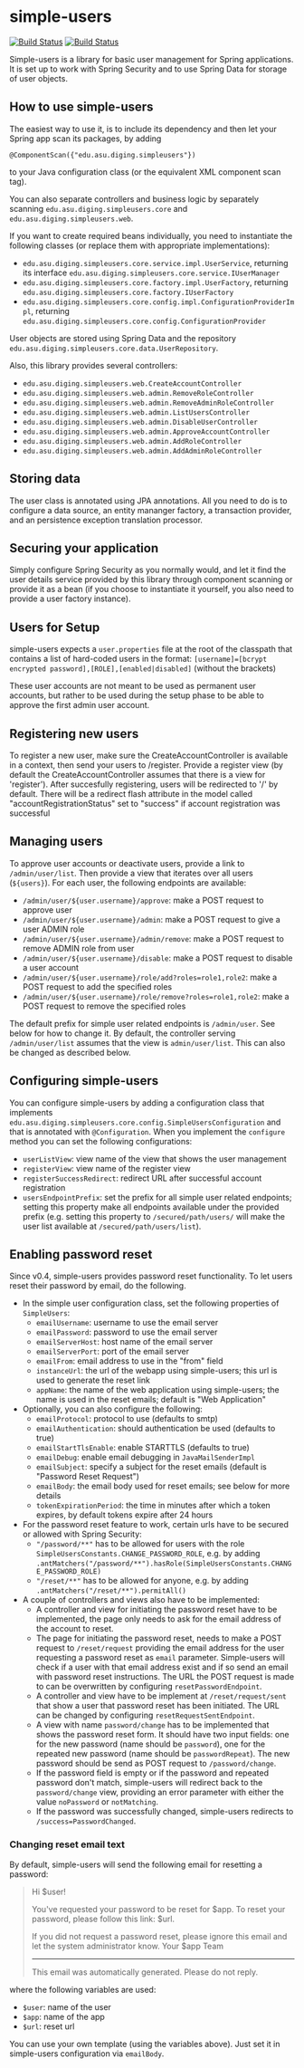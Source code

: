 # simple-users

[![Build Status](https://diging-dev.asu.edu/jenkins/buildStatus/icon?job=simple_users_test_on_push&style=plastic&subject=Tests)](https://diging-dev.asu.edu/jenkins/view/Simple%20Users/job/simple_users_test_on_push/) [![Build Status](https://diging-dev.asu.edu/jenkins/buildStatus/icon?job=simple-users_deploy_to_maven_central&style=plastic&subject=Published%20Maven%20Central&color=orange)](https://diging-dev.asu.edu/jenkins/view/Simple%20Users/job/simple-users_deploy_to_maven_central/)

Simple-users is a library for basic user management for Spring applications. It is set up to work with Spring Security and to use Spring Data for storage of user objects.

## How to use simple-users

The easiest way to use it, is to include its dependency and then let your Spring app scan its packages, by adding 
```
@ComponentScan({"edu.asu.diging.simpleusers"})
```
to your Java configuration class (or the equivalent XML component scan tag).

You can also separate controllers and business logic by separately scanning ```edu.asu.diging.simpleusers.core``` and ```edu.asu.diging.simpleusers.web```.

If you want to create required beans individually, you need to instantiate the following classes (or replace them with appropriate implementations):

* ```edu.asu.diging.simpleusers.core.service.impl.UserService```, returning its interface ```edu.asu.diging.simpleusers.core.service.IUserManager```
* ```edu.asu.diging.simpleusers.core.factory.impl.UserFactory```, returning ```edu.asu.diging.simpleusers.core.factory.IUserFactory```
* ```edu.asu.diging.simpleusers.core.config.impl.ConfigurationProviderImpl```, returning ```edu.asu.diging.simpleusers.core.config.ConfigurationProvider```

User objects are stored using Spring Data and the repository ```edu.asu.diging.simpleusers.core.data.UserRepository```.

Also, this library provides several controllers: 
* ```edu.asu.diging.simpleusers.web.CreateAccountController```
* ```edu.asu.diging.simpleusers.web.admin.RemoveRoleController```
* ```edu.asu.diging.simpleusers.web.admin.RemoveAdminRoleController```
* ```edu.asu.diging.simpleusers.web.admin.ListUsersController```
* ```edu.asu.diging.simpleusers.web.admin.DisableUserController```
* ```edu.asu.diging.simpleusers.web.admin.ApproveAccountController```
* ```edu.asu.diging.simpleusers.web.admin.AddRoleController```
* ```edu.asu.diging.simpleusers.web.admin.AddAdminRoleController```

## Storing data

The user class is annotated using JPA annotations. All you need to do is to configure a data source, an entity mananger factory, a transaction provider, and an persistence exception translation processor.

## Securing your application

Simply configure Spring Security as you normally would, and let it find the user details service provided by this library through component scanning or provide it as a bean (if you choose to instantiate it yourself, you also need to provide a user factory instance).

## Users for Setup

simple-users expects a ```user.properties``` file at the root of the classpath that contains a list of hard-coded users in the format:
```[username]=[bcrypt encrypted password],[ROLE],[enabled|disabled]```
(without the brackets)

These user accounts are not meant to be used as permanent user accounts, but rather to be used during the setup phase to be able to approve the first admin user account.

## Registering new users

To register a new user, make sure the CreateAccountController is available in a context, then send your users to /register. Provide a register view (by default the CreateAccountController assumes that there is a view for 'register'). After succesfully registering, users will be redirected to '/' by default. There will be a redirect flash attribute in the model called "accountRegistrationStatus" set to "success" if account registration was successful

## Managing users

To approve user accounts or deactivate users, provide a link to ```/admin/user/list```. Then provide a view that iterates over all users (```${users}```). For each user, the following endpoints are available:
* ```/admin/user/${user.username}/approve```: make a POST request to approve user
* ```/admin/user/${user.username}/admin```: make a POST request to give a user ADMIN role
* ```/admin/user/${user.username}/admin/remove```: make a POST request to remove ADMIN role from user
* ```/admin/user/${user.username}/disable```: make a POST request to disable a user account
* ```/admin/user/${user.username}/role/add?roles=role1,role2```: make a POST request to add the specified roles
* ```/admin/user/${user.username}/role/remove?roles=role1,role2```: make a POST request to remove the specified roles

The default prefix for simple user related endpoints is ```/admin/user```. See below for how to change it. By default, the controller serving ```/admin/user/list``` assumes that the view is ```admin/user/list```. This can also be changed as described below.

## Configuring simple-users

You can configure simple-users by adding a configuration class that implements ```edu.asu.diging.simpleusers.core.config.SimpleUsersConfiguration``` and that is annotated with ```@Configuration```. When you implement the ```configure``` method you can set the following configurations:
* ```userListView```: view name of the view that shows the user management
* ```registerView```: view name of the register view
* ```registerSuccessRedirect```: redirect URL after successful account registration
* ```usersEndpointPrefix```: set the prefix for all simple user related endpoints; setting this property make all endpoints available under the provided prefix (e.g. setting this property to ```/secured/path/users/``` will make the user list available at ```/secured/path/users/list```).

## Enabling password reset

Since v0.4, simple-users provides password reset functionality. To let users reset their password by email, do the following.

* In the simple user configuration class, set the following properties of ```SimpleUsers```:
  * ```emailUsername```: username to use the email server
  * ```emailPassword```: password to use the email server
  * ```emailServerHost```: host name of the email server
  * ```emailServerPort```: port of the email server
  * ```emailFrom```: email address to use in the "from" field
  * ```instanceUrl```: the url of the webapp using simple-users; this url is used to generate the reset link
  * ```appName```: the name of the web application using simple-users; the name is used in the reset emails; default is "Web Application"
* Optionally, you can also configure the following:
  * ```emailProtocol```: protocol to use (defaults to smtp)
  * ```emailAuthentication```: should authentication be used (defaults to true)
  * ```emailStartTlsEnable```: enable STARTTLS (defaults to true)
  * ```emailDebug```: enable email debugging in ```JavaMailSenderImpl```
  * ```emailSubject```: specify a subject for the reset emails (default is "Password Reset Request")
  * ```emailBody```: the email body used for reset emails; see below for more details
  * ```tokenExpirationPeriod```: the time in minutes after which a token expires, by default tokens expire after 24 hours
* For the password reset feature to work, certain urls have to be secured or allowed with Spring Security:
  * ```"/password/**"``` has to be allowed for users with the role ```SimpleUsersConstants.CHANGE_PASSWORD_ROLE```, e.g. by adding ```.antMatchers("/password/**").hasRole(SimpleUsersConstants.CHANGE_PASSWORD_ROLE)```
  * ```"/reset/**"``` has to be allowed for anyone, e.g. by adding ```.antMatchers("/reset/**").permitAll()```
* A couple of controllers and views also have to be implemented:
  * A controller and view for initiating the password reset have to be implemented, the page only needs to ask for the email address of the account to reset.
  * The page for initiating the password reset, needs to make a POST request to ```/reset/request``` providing the email address for the user requesting a password reset as ```email``` parameter. Simple-users will check if a user with that email address exist and if so send an email with password reset instructions. The URL the POST request is made to can be overwritten by configuring ```resetPasswordEndpoint```.
  * A controller and view have to be implement at ```/reset/request/sent``` that show a user that password reset has been initiated. The URL can be changed by configuring ```resetRequestSentEndpoint```.
  * A view with name ```password/change``` has to be implemented that shows the password reset form. It should have two input fields: one for the new password (name should be ```password```), one for the repeated new password (name should be ```passwordRepeat```). The new password should be send as POST request to ```/password/change```.
  * If the password field is empty or if the password and repeated password don't match, simple-users will redirect back to the ```password/change``` view, providing an error parameter with either the value ```noPassword``` or ```notMatching```.
  * If the password was successfully changed, simple-users redirects to ```/success=PasswordChanged```.
  
 ### Changing reset email text
 
 By default, simple-users will send the following email for resetting a password:
 
> Hi $user!
> 
> You've requested your password to be reset for $app. To reset your password, please follow this link:
> $url.
> 
> If you did not request a password reset, please ignore this email and let the system administrator know.
> Your $app Team
> 
> ---
> This email was automatically generated. Please do not reply.

where the following variables are used:
* ```$user```: name of the user
* ```$app```: name of the app
* ```$url```: reset url

You can use your own template (using the variables above). Just set it in simple-users configuration via ```emailBody```.
